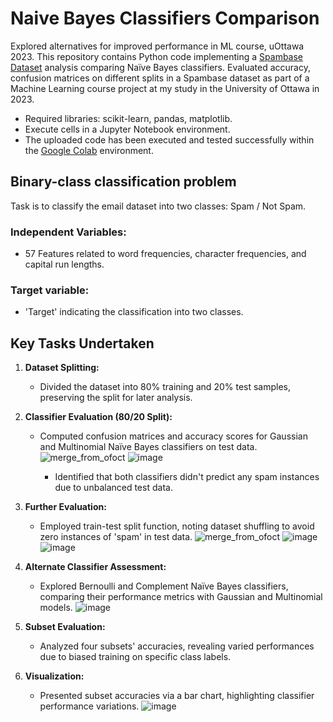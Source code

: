# **Naive Bayes Classifiers Comparison**
Explored alternatives for improved performance in ML course, uOttawa 2023.
This repository contains Python code implementing a [Spambase Dataset](https://archive.ics.uci.edu/ml/machine-learning-databases/spambase/spambase.data) analysis comparing Naïve Bayes classifiers. Evaluated accuracy, confusion matrices on different splits in a Spambase dataset as part of a Machine Learning course project at my study in the University of Ottawa in 2023.

- Required libraries: scikit-learn, pandas, matplotlib.
- Execute cells in a Jupyter Notebook environment.
- The uploaded code has been executed and tested successfully within the [Google Colab](https://colab.google/) environment.


## Binary-class classification problem
Task is to classify the email dataset into two classes: Spam / Not Spam.

### Independent Variables:
   +	57 Features related to word frequencies, character frequencies, and capital run lengths.
### Target variable:
   +	'Target' indicating the classification into two classes.


## **Key Tasks Undertaken**

1. **Dataset Splitting:**
   - Divided the dataset into 80% training and 20% test samples, preserving the split for later analysis.

2. **Classifier Evaluation (80/20 Split):**
   - Computed confusion matrices and accuracy scores for Gaussian and Multinomial Naïve Bayes classifiers on test data.
     ![merge_from_ofoct](https://github.com/RimTouny/Naive-Bayes-Classifiers-Comparison/assets/48333870/21dec124-f8d2-4abf-a10f-984fbcbadb86)
     ![image](https://github.com/RimTouny/Naive-Bayes-Classifiers-Comparison/assets/48333870/e6e7a4e3-51f5-4959-8bab-c01dfa21ceef)

     - Identified that both classifiers didn't predict any spam instances due to unbalanced test data.
     


3. **Further Evaluation:**
   - Employed train-test split function, noting dataset shuffling to avoid zero instances of 'spam' in test data.
     ![merge_from_ofoct](https://github.com/RimTouny/Naive-Bayes-Classifiers-Comparison/assets/48333870/8c3296f0-ef3a-474d-bc68-c1879860d84c)
    ![image](https://github.com/RimTouny/Naive-Bayes-Classifiers-Comparison/assets/48333870/bad81b8a-aa64-4b2b-b5fc-092daab9bfd9)
![image](https://github.com/RimTouny/Naive-Bayes-Classifiers-Comparison/assets/48333870/ae1cd56a-ae40-4e58-90e4-13039b0282b1)




4. **Alternate Classifier Assessment:**
   - Explored Bernoulli and Complement Naïve Bayes classifiers, comparing their performance metrics with Gaussian and Multinomial models.
     ![image](https://github.com/RimTouny/Naive-Bayes-Classifiers-Comparison/assets/48333870/20f4a49d-d649-4b3f-a5e7-efa02f8b592a)


5. **Subset Evaluation:**
   - Analyzed four subsets' accuracies, revealing varied performances due to biased training on specific class labels.

6. **Visualization:**
   - Presented subset accuracies via a bar chart, highlighting classifier performance variations.
     ![image](https://github.com/RimTouny/Naive-Bayes-Classifiers-Comparison/assets/48333870/8f02fa0a-baa6-4bb3-8ed4-f40379b649c8)

